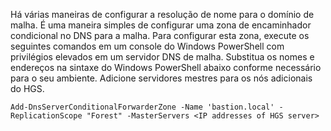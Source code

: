 Há várias maneiras de configurar a resolução de nome para o domínio de malha. É uma maneira simples de configurar uma zona de encaminhador condicional no DNS para a malha. Para configurar esta zona, execute os seguintes comandos em um console do Windows PowerShell com privilégios elevados em um servidor DNS de malha. Substitua os nomes e endereços na sintaxe do Windows PowerShell abaixo conforme necessário para o seu ambiente. Adicione servidores mestres para os nós adicionais do HGS.

```
Add-DnsServerConditionalForwarderZone -Name 'bastion.local' -ReplicationScope "Forest" -MasterServers <IP addresses of HGS server>
```

<!-- Appears in guarded-fabric-configuring-fabric-dns-ad.md and guarded-fabric-configuring-fabric-dns.md and set-up-hgs-for-always-encrypted-in-sql-server.md
-->    
